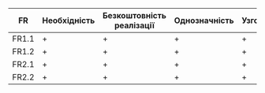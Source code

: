 | FR    | Необхідність | Безкоштовність реалізації | Однозначність | Узгодженість | Завершеність | Атомарність | Здійсненність | Відстежуваність | Перевіряємість |
|-------|--------------|--------------------------|---------------|--------------|--------------|-------------|--------------|----------------|----------------|
| FR1.1  | +            | +                        | +             | +            | +            | +           | +            | +              | +              |
| FR1.2  | +            | +                        | +             | +            | +            | +           | +            | +              | +              |
| FR2.1  | +            | +                        | +             | +            | +            | +           | +            | +              | +              |
| FR2.2  | +            | +                        | +             | +            | +            | +           | +            | +              | +              |
